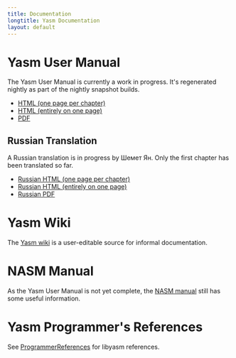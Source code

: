 ```yaml
---
title: Documentation
longtitle: Yasm Documentation
layout: default
---
```


Yasm User Manual
================

The Yasm User Manual is currently a work in progress.  It's regenerated nightly as part of the nightly snapshot builds.

 * [HTML (one page per chapter)]({{site.manual}}/index.html)
 * [HTML (entirely on one page)]({{site.manual}}/manual.html)
 * [PDF](http://www.tortall.net/projects/yasm/manual/manual.pdf)

Russian Translation
-------------------

A Russian translation is in progress by Шемет Ян.  Only the first chapter has been translated so far.

 * [Russian HTML (one page per chapter)](http://www.tortall.net/projects/yasm/manual/ru/html/index.html)
 * [Russian HTML (entirely on one page)](http://www.tortall.net/projects/yasm/manual/ru/html/manual.html)
 * [Russian PDF](http://www.tortall.net/projects/yasm/manual/ru/manual.pdf)

Yasm Wiki
=========

The [Yasm wiki]({{site.wiki}}) is a user-editable source for informal documentation.

NASM Manual
===========

As the Yasm User Manual is not yet complete, the [NASM manual](http://nasm.sourceforge.net/doc/) still has some useful information.

Yasm Programmer's References
============================

See [ProgrammerReferences]({{site.wiki}}/ProgrammerReferences) for libyasm references.

